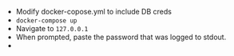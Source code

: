 - Modify docker-copose.yml to include DB creds
- `docker-compose up`
- Navigate to `127.0.0.1`
- When prompted, paste the password that was logged to stdout.
- 